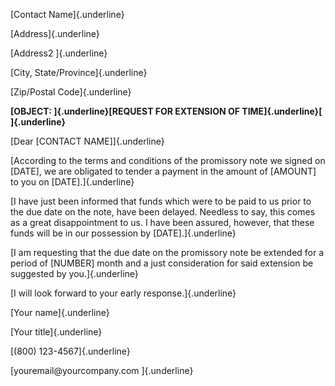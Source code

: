 [Contact Name]{.underline}

[Address]{.underline}

[Address2 ]{.underline}

[City, State/Province]{.underline}

[Zip/Postal Code]{.underline}

**[OBJECT: ]{.underline}[REQUEST FOR EXTENSION OF TIME]{.underline}[
]{.underline}**

[Dear \[CONTACT NAME\]]{.underline}

[According to the terms and conditions of the promissory note we signed
on \[DATE\], we are obligated to tender a payment in the amount of
\[AMOUNT\] to you on \[DATE\].]{.underline}

[I have just been informed that funds which were to be paid to us prior
to the due date on the note, have been delayed. Needless to say, this
comes as a great disappointment to us. I have been assured, however,
that these funds will be in our possession by \[DATE\].]{.underline}

[I am requesting that the due date on the promissory note be extended
for a period of \[NUMBER\] month and a just consideration for said
extension be suggested by you.]{.underline}

[I will look forward to your early response.]{.underline}

[Your name]{.underline}

[Your title]{.underline}

[(800) 123-4567]{.underline}

[youremail\@yourcompany.com ]{.underline}
